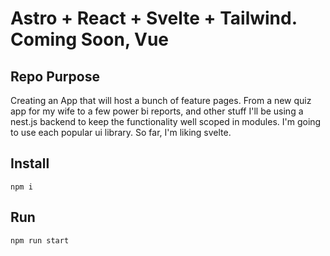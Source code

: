 # Astro + React + Svelte + Tailwind.  Coming Soon, Vue

## Repo Purpose
Creating an App that will host a bunch of feature pages. From a new quiz app for my wife to a few power bi reports, and other stuff
I'll be using a nest.js backend to keep the functionality well scoped in modules.  I'm going to use each popular ui library.  So far, I'm liking svelte.


## Install
`npm i`

## Run
`npm run start`

